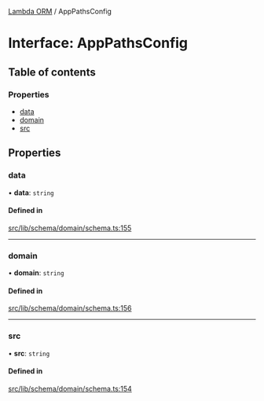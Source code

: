 [Lambda ORM](../README.md) / AppPathsConfig

# Interface: AppPathsConfig

## Table of contents

### Properties

- [data](AppPathsConfig.md#data)
- [domain](AppPathsConfig.md#domain)
- [src](AppPathsConfig.md#src)

## Properties

### data

• **data**: `string`

#### Defined in

[src/lib/schema/domain/schema.ts:155](https://github.com/FlavioLionelRita/lambdaorm/blob/0a0af856/src/lib/schema/domain/schema.ts#L155)

___

### domain

• **domain**: `string`

#### Defined in

[src/lib/schema/domain/schema.ts:156](https://github.com/FlavioLionelRita/lambdaorm/blob/0a0af856/src/lib/schema/domain/schema.ts#L156)

___

### src

• **src**: `string`

#### Defined in

[src/lib/schema/domain/schema.ts:154](https://github.com/FlavioLionelRita/lambdaorm/blob/0a0af856/src/lib/schema/domain/schema.ts#L154)
